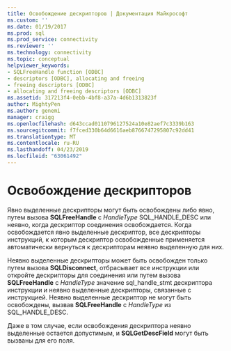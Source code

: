 ```yaml
---
title: Освобождение дескрипторов | Документация Майкрософт
ms.custom: ''
ms.date: 01/19/2017
ms.prod: sql
ms.prod_service: connectivity
ms.reviewer: ''
ms.technology: connectivity
ms.topic: conceptual
helpviewer_keywords:
- SQLFreeHandle function [ODBC]
- descriptors [ODBC], allocating and freeing
- freeing descriptors [ODBC]
- allocating and freeing descriptors [ODBC]
ms.assetid: 317213f4-0ebb-4bf8-a37a-4d6b1313823f
author: MightyPen
ms.author: genemi
manager: craigg
ms.openlocfilehash: d643ccad0110796127524a10e82aef7c3339b163
ms.sourcegitcommit: f7fced330b64d6616aeb8766747295807c92dd41
ms.translationtype: MT
ms.contentlocale: ru-RU
ms.lasthandoff: 04/23/2019
ms.locfileid: "63061492"
---
```

# <a name="freeing-descriptors"></a>Освобождение дескрипторов
Явно выделенные дескрипторы могут быть освобождены либо явно, путем вызова **SQLFreeHandle** с *HandleType* SQL_HANDLE_DESC или неявно, когда дескриптор соединения освобождается. Когда освобождается явно выделенные дескриптор, все дескрипторы инструкций, к которым дескриптор освобожденные применяется автоматически вернуться к дескрипторам неявно выделенную для них.  
  
 Неявно выделенные дескрипторы может быть освобожден только путем вызова **SQLDisconnect**, отбрасывает все инструкции или откройте дескрипторы для соединения или путем вызова **SQLFreeHandle** с  *HandleType* значение sql_handle_stmt дескриптора инструкции и неявно выделенные дескрипторы, связанные с инструкцией. Неявно выделенные дескриптор не могут быть освобождены, вызвав **SQLFreeHandle** с *HandleType* из SQL_HANDLE_DESC.  
  
 Даже в том случае, если освобождения дескриптора неявно выделенные остается допустимым, и **SQLGetDescField** могут быть вызваны для его поля.
